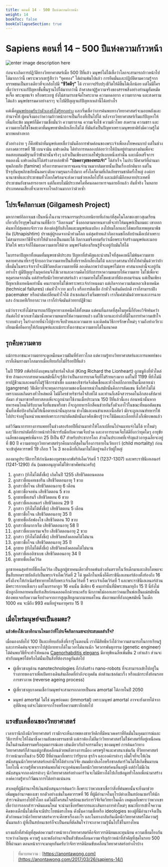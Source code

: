 ```yaml
---
title: ตอนที่ 14 - 500 ปีแห่งความก้าวหน้า 
weight: 14
bookToc: false
bookCollapseSection: true
---
```


Sapiens ตอนที่ 14 – 500 ปีแห่งความก้าวหน้า 
==

![enter image description here](https://anontawong.files.wordpress.com/2017/03/20170325_sapiens14.png?w=676)


ก่อนจะเกิดการปฏิวัติทางวิทยาศาสตร์เมื่อ 500 ปีที่แล้ว มนุษย์ไม่ได้เชื่อว่าโลกจะสามารถก้าวหน้าไปได้มากกว่านี้ เพราะพวกเขารู้สึกว่า “ยุคทอง” ได้ผ่านพ้นไปแล้ว การยึดมั่นและปฏิบัติตามความรู้จากบรรพชนเป็นทางเดียวที่จะกล้บไปมี **“ชีวิตดีๆ”** ได้ เราอาจปรับปรุงชีวิตให้ดีขึ้นได้เล็กน้อย แต่ไม่มีใครเชื่อว่าเราจะแก้ปัญหาขั้นพื้นฐานไปได้มากกว่านี้ ถ้าศาสดาผู้รู้ความจริงของสรรพสิ่งอย่างท่านมูฮัมหมัด ขงจื๊อ พระพุทธเจ้า หรือพระเยซู ยังไม่สามารถขจัดโรคระบาด ความอดอยาก ความยากจน และสงครามได้แล้ว มนุษย์ธรรมดาอย่างเราๆ จะไปมีปัญญาแก้ปัญหาเหล่านี้ได้อย่างไร

แต่เมื่อ[มนุษย์ยอมรับว่าตัวเองยังไม่รู้ทุกอย่าง](https://anontawong.com/2017/03/19/sapiens-13/) และเริ่มเชื่อว่าการค้นพบทางวิทยาศาสตร์จะมอบพลังและอำนาจให้ ผู้คนจึงมองว่าความก้าวหน้าอาจเป็นเรื่องที่เป็นไปได้ หลังจากวิทยาศาสตร์เริ่มแก้ปัญหาให้เห็นทีละข้อ มนุษย์ก็มีความเชื่อมั่นว่า ความยากจน ความเจ็บไข้ ความหิวโหย สงคราม ความชรา และความตายไม่ใช่โชคชะตาที่มนุษยชาติหลีกเลี่ยงไม่ได้ ที่มันยังเป็นปัญหาเพราะมนุษยชาติยังมีความรู้ไม่มากพอต่างหาก

ตัวอย่างง่าย ๆ ก็คือฟ้าผ่าที่มนุษย์เคยเชื่อว่ามันคือการฟาดค้อนของพระเจ้าเพื่อลงโทษคนบาป แต่ในช่วงกลางศตวรรษที่ 18 เบนจามิน แฟรงคลิน ได้ทำการทดลองปล่อยว่าวให้บินอยู่ท่ามกลางฝนเพื่อจะทดสอบสมมติฐานที่ว่าฟ้าผ่านั้นจริงๆ แล้วเป็นเพียงกระแสไฟรูปแบบหนึ่งเท่านั้น และเมื่อเสร็จการทดลองนี้ แฟรงคลินก็ได้สร้างสายล่อฟ้าที่ **“ปลดอาวุธของพระเจ้า”** ได้สำเร็จ ในประวัติศาตร์ที่ผ่านมา ทุพภิกขภัย (famine) หรือการขาดอาหารจนคนจำนวนมากล้มตายนั้นเป็นเรื่องปกติมาก แต่ในปัจจุบันทุพภิกขภัยนั้นลดระดับความรุนแรงไปมาก ครั้งใดก็ตามที่เกิดภัยธรรมชาติครั้งใหญ่ องค์กรนานาชาติและประชาชนทั่วโลกก็พร้อมจะส่งความช่วยเหลือไปให้ และแม้ยังมีอีกหลายประเทศที่ประชาชนยังขาดสารอาหาร แต่ก็แทบไม่มีประเทศใดที่คนอดอาหารจนตายอีกแล้ว อันที่จริง ในหลายประเทศคนเสี่ยงที่จะตายจากโรคอ้วนมากกว่าด้วยซ้ำ

## โปรเจ็คกิลกาเมช (Gilgamesh Project)

มหากาพย์กิลกาเมช เป็นหนึ่งในงานวรรณกรรมประเภทนิยายที่เก่าแก่ที่สุดในโลกของชาวสุเมเรียนเกี่ยวกับวีรบุรุษในตำนานที่ชื่อว่า “กิลกาเมช” ซึ่งออกตามหาหนทางที่จะทำให้มนุษย์เป็นอมตะ เขาออกค้นหาไปสุดขอบจักรวาล ต้องต่อสู้กับสิงโตและมนุษย์แมงป่อง ลงไปยมโลกและได้พบกับเทพอุตนาพิชทิม (Utnapishtim) ปราชญ์ผู้รอดจากน้ำท่วมโลก แต่สุดท้ายแล้วกิลกาเมชก็กลับบ้านมือเปล่าเพราะไม่สามารถหาวิธีที่จะทำให้ตัวเองเป็นอมตะได้ กิลกาเมชจึงยอมรับว่าเมื่อพระเจ้าสร้างมนุษย์และมอบชีวิตให้ พระเจ้าก็ได้มอบความตายให้ด้วย มนุษย์จึงต้องเรียนรู้ที่จะอยู่กับมันให้ได้

ในบรรดาปัญหาทั้งหมดที่มนุษยชาติประสบ ปัญหาที่สำคัญและน่าสนใจที่สุดคงหนีไม่พ้นความตาย หลายศาสนาที่เรารู้จักบอกว่าความตายเป็นสิ่งที่เราหลีกเลี่ยงไม่ได้ และบางศาสนาก็ยังให้คำมั่นด้วยว่าถ้าเชื่อมั่นในพระเจ้าเราก็จะมีชีวิตหลังความตายที่ดี ลองคิดภาพว่าถ้ามนุษย์ไม่ตาย ศาสนาเหล่านี้จะอยู่กันอย่างไร ผู้มีปัญญาในยุคก่อนจึงใช้เวลาและความคิดไปกับการหาความหมายให้ความตาย ไม่ใช่เพื่อจะหลุดรอดจากมัน แต่สำหรับนักวิทยาศาสตร์แล้ว ความตายไม่ใช่โชคชะตาที่ต้องยอมจำนน แต่เป็นเพียงปัญหาเชิงเทคนิคเท่านั้น คนเราตายไม่ใช่เพราะพระเจ้ากำหนดมา แต่เกิดจากความล้มเหลวเชิงเทคนิค (technical failures) เช่นหัวใจวาย มะเร็ง หรือการติดเชื้อ ถ้าหัวใจเต้นผิดปกติ เราก็สามารถฝัง pacemaker หรือผ่าตัดเปลี่ยนหัวใจได้ ถ้าเซลล์มะเร็งเริ่มขยายตัว เราก็แค่ฆ่ามันด้วยยาและการฉายแสง ถ้าแบคทีเรียอาละวาด เราก็กำจัดมันด้วยยาปฏิชีวนะ

แม้ว่าเราจะยังไม่สามารถแก้ปัญหาทางเทคนิคได้ทั้งหมด แต่คนที่ฉลาดที่สุดในยุคนี้ก็ยังคงวิจัยค้นคว้ากันต่อไป พวกเขาไม่มานั่งหาความหมายให้ความตายแล้ว แต่ใช้เวลาและกำลังที่มีในการทำความเข้าใจระบบต่างๆ ในร่างกายที่นำไปสู่การเจ็บป่วยและความตาย และคิดค้นวิธีการรักษาใหม่ๆ รวมถึงทำอวัยวะเทียมเพื่อยืดอายุให้กับมนุษย์และแม้กระทั่งเอาชนะความตายได้ในอนาคต

## รุกคืบความตาย

แม้การเอาชนะความตายจะดูเหมือนความฝันที่ยังยาวไกล แต่ความรู้ทางวิทยาศาสตร์และการแพทย์ของเราก็เดินทางมาไกลมากเมื่อเทียบกับไม่กี่ร้อยปีที่แล้ว

ในปี 1199 กษัตริย์อังกฤษนามริชาร์ดใจสิงห์ (King Richard the Lionheart) ถูกธนูยิงที่หัวไหล่ซ้าย ถ้ามองจากสายตาคนสมัยนี้ก็จะรู้สึกว่าเป็นอาการบาดเจ็บที่ไม่ร้ายแรงมาก แต่ในปี 1199 ที่ยังไม่มียาปฏิชีวนะและคนยังไม่รู้วิธีการฆ่าเชื้อ แผลของริชาร์ดจึงติดเชื้อและหัวไหล่ก็กลายเป็นเนื้อตายเน่า (gangrene) วิธีเดียวที่จะหยุดการลุกลามของเนื้อตายเน่าในสมัยนั้นคือการตัดแขน ซึ่งก็ทำไม่ได้เพราะแผลเกิดตรงหัวไหล่พอดี ไม่มีใครช่วยริชาร์ดใจสิงห์ได้ และท่านก็เสด็จสวรรคตในอีกสองสัปดาห์ถัดมา ส่วนยาชาหรือยาสลบเพิ่งจะถูกนำมาใช้งานเมื่อประมาณ 150 ปีที่แล้วนี้เอง ก่อนหน้านั้นหากทหารคนไหนได้รับบาดเจ็บที่แขนหรือขา ก็จะถูกทหารอีกสี่คนช่วยกันรั้งตัวเอาไว้ในขณะที่หมอตัดแขนนั้นทิ้งเพื่อป้องกันไม่ให้เนื้อตายเน่านั้นลุกลาม ช่างไม้และคนชำแหละเนื้อสัตว์ มักจะถูกเกณฑ์ทหารให้ไปประจำอยู่ในหน่วยแพทย์เพราะการผ่าตัดสมัยนั้นอาศัยเพียงรู้ว่าจะใช้มีดและเลื่อยยังไงก็เพียงพอแล้ว

แต่วิวัฒนาการทางการแพทย์ในช่วงสองร้อยปีที่ผ่านมาทำให้โลกเปลี่ยนไปจนแทบจำไม่ได้ ยาใหม่ๆ และวิธีการผ่าตัดที่ก้าวหน้าทำให้เรารับมือกับความเจ็บปวด และอาการบาดเจ็บได้ดียิ่งกว่ายุคใดๆ อายุขัยเฉลี่ยของมนุษย์เพิ่มจาก 25 ปีเป็น 67 สำหรับประชากรโลก ส่วนในประเทศที่เจริญแล้วอายุเฉลี่ยจะอยู่ที่ 80 ปี ความตายถูกวิทยาศาสตร์รุกคืบมากที่สุดในเรื่องการตายในวัยเยาว์ (child mortality) ก่อนจะเข้าสู่ศตวรรษที่ 19 เกือบ 1 ใน 3 ของเด็กที่เกิดมาไม่ได้อยู่จนถึงวัยผู้ใหญ่

ลองมาดูประวัติการให้กำเนิดของบุตรของกษัตริย์เอ็ดเวิร์ดที่ 1 (1237-1307) และพระราชินีเอเลนอร์ (1241-1290) กัน (ผมขออนุญาตไม่ใช้ราชาศัพท์นะครับ)

1. ลูกสาว (ยังไม่ได้ตั้งชื่อ) เกิดในปี 1255 เสียชีวิตตอนคลอด
2. ลูกสาวชื่อแคทเธอรีน เสียชีวิตตอนอายุ 1 ขวบ
3. ลูกสาวชื่อโจน เสียชีวิตตอนอายุ 6 เดือน
4. ลูกชาวชื่อจอห์น เสียชีวิตตอน 5 ขวบ
5. ลูกชายชื่อเฮนรี่ เสียชีวิตตอน 6 ขวบ
6. ลูกสาวชื่อเอเลนอร์ เสียชีวิตตอน 29 ปี
7. ลูกสาว (ยังไม่ได้ตั้งชื่อ) เสียชีวิตตอน 5 เดือน
8. ลูกชาวชื่อโจน เสียชีวิตตอนอายุ 35 ปี
9. ลูกชายชื่ออัลฟองโซ เสียชีวิตตอน 10 ขวบ
10. ลูกสาวชื่อมากาเร็ต เสียชีวิตตอนอายุ 58 ปี
11. ลูกสาวชื่อเบอเรนเจเรีย เสียชีวิตตอนอายุ 2 ขวบ
12. ลูกสาว (ยังไม่ได้ตั้งชื่อ) เสียชีวิตหลังคลอดได้ไม่นาน
13. ลูกชาวชื่อโจน เสียชีวิตตอนอายุ 35 ปี
14. ลูกชาย (ยังไม่ได้ตั้งชื่อ) เสียชีวิตหลังคลอดได้ไม่นาน
15. ลูกสาวชื่อเอลิซาเบธ เสียชีวิตตอนอายุ 34 ปี
16. ลูกชายชื่อเอ็ดเวิร์ด

ลูกชายคนสุดท้ายที่ชื่อเอ็ดเวิร์ด เป็นลูกผู้ชายคนเดียวที่รอดพ้นช่วงอันตรายในวัยเด็กมาและเติบโตพอจะขึ้นสืบทอดราชบัลลังก์เป็นพระเจ้าเอ็ดเวิร์ดที่ 2 ได้ พูดอีกในหนึ่งก็คือราชินีเอเลนอร์ต้องตั้งท้องถึง 16 ครั้งถึงจะให้กำเนิดรัชทายาทให้กับพระเจ้าเอ็ดเวิร์ดที่ 1 พระเจ้าเอ็ดเวิร์ดที่ 1 และพระราชินีเอเลนอร์ล้วนมีพระวรกายแข็งแรง แต่ในบรรดาลูก 16 คนนั้น มีเพียง 6 คนเท่านั้นที่มีพระชนมายุถึง 15 ปี นี่ยังไม่นับลูกอีกหลายคนที่แท้งเสียก่อนคลอดอีกด้วยนะครับ นึกภาพไม่ออกเลยว่าคนเป็นพ่อเป็นแม่สมัยนั้นต้องพบเจอกับความเจ็บปวดจากการสูญเสียลูกมากมายแค่ไหน ตัดภาพมาที่อังกฤษสมัยนี้ ในเด็ก 1000 คน จะมีถึง 993 คนที่อยู่จนอายุครบ 15 ปี

## เมื่อไหร่มนุษย์จะเป็นอมตะ?

**แล้วต้องใช้เวลาอีกนานไหมกว่าที่โปรเจ็คกิลกาเมชจะประสบผลสำเร็จ?**

เมื่อมองกลับไป 100 ปีและเทียบกับสิ่งที่เรารู้ในตอนนี้ เราก็มีสิทธิ์หวังได้ว่าความสามารถในการเรียนรู้และการคิดค้นจะพาเราไปสู่ปลายทางได้ในเวลาไม่นานนัก วิศวกรพันธุกรรม (genetic engineer) ได้ค้นพบวิธีที่จะทำให้หนอน  [Caenorhabditis elegans](https://en.wikipedia.org/wiki/Caenorhabditis_elegans)  มีอายุขัยเฉลี่ยเพิ่มขึ้น 2 เท่าแล้ว ส่วนจะทำกับมนุษย์ได้หรือไม่นั้นเป็นสิ่งที่ต้องรอดูกันต่อไป

- ผู้เชี่ยวชาญด้าน nanotechnologies ก็กำลังสร้าง nano-robots ที่จะสามารถเข้าไปอยู่ในร่างกายของเราเพื่อเปิดทางเดินส้นเลือดที่กำลังจะอุดตัน ต่อต้านเซลล์มะเร็ง หรือแม้กระทั่งย้อนรอยการชราภาพ (reverse ageing process) 

- ผู้เชี่ยวชาญบางคนเชื่อว่ามนุษย์จะสามารถกลายเป็นคน amortal ได้ภายในปี 2050

- มนุษย์ amortal ไม่ใช่ มนุษย์อมตะ (immortal) เพราะมนุษย์ amortal อาจจะยังตายได้จากอุบัติเหตุ แต่จะไม่ตายจากโรคหรือความชราอีกต่อไป

## แรงขับเคลื่อนของวิทยาศาสตร์

เวลาเรานึกถึงนักวิทยาศาสตร์ เรามักจะเห็นภาพของชายวัยดึกที่มีหนวดเคราที่ยึดมั่นในอุดมการณ์และวิธีการที่จะให้ได้มาซึ่งความลับของธรรมชาติ แต่เราต้องไม่ลืมว่าวิทยาศาสตร์ไม่ใช่ศาสตร์ที่อยู่เหนือคนอื่นในด้านศีลธรรมหรืออุดมการณ์เลย เช่นเดียวกับกิจกรรมอื่นๆ ของมนุษย์ การค้นคว้าทางวิทยาศาสตร์ก็ล้วนแต่ถูกขับเคลื่อนด้วยพลังทางการเมือง เศรษฐกิจและศาสนาเช่นกัน ที่วิทยาศาสตร์ก้าวหน้ามากในช่วง 500 ปีที่ผ่านมาก็เพราะว่ารัฐบาล ธุรกิจ และองค์กรต่างๆ เต็มใจที่จะให้เงินสนับสนุนนักวิทยาศาสตร์เหล่านี้ให้ได้ทำงานวิจัย สมมติกาลิเลโอหรือชาลส์ดาร์วินไม่ได้เกิดขึ้นมาบนโลกใบนี้ ความรู้ที่พวกเขาค้นพบก็น่าจะถูกค้นพบโดยนักวิทยาศาสตร์คนอื่นอยู่ดี แต่ถ้าไม่มีเงินสนับสนุนจากองค์กรต่างๆ นักวิทยาศาสตร์อย่างดาร์วินจะไม่มีทางได้ไปเก็บข้อมูลทั่วโลกเพื่อนำมาสร้างองค์ความรู้ทางวิวัฒนาการได้อย่างแน่นอน

สาเหตุที่ผู้มีอำนาจให้เงินสนับสนุนการค้นคว้า ก็เพราะว่าพวกเขาเชื่อว่าสิ่งที่ค้นพบนั้นจะยิ่งมาช่วยเพิ่มพูนอำนาจของเขา ยกตัวอย่างเช่นในศตวรรษที่ 16 ที่ผู้มีอำนาจในยุโรปต่างเป็นสปอนเซอร์ให้นักสำรวจเดินทางไปทั่วโลก แต่ไม่มีใครสนใจสปอนเซอร์การวิจัยจิตวิทยาในเด็ก เหตุผลก็เพราะว่าพวกเขาเชื่อว่าการออกสำรวจดินแดนใหม่ จะนำมาซึ่งทรัพยากรและเส้นทางการค้าใหม่ๆ ขณะที่การเข้าใจความคิดของเด็กนั้นไม่เห็นจะมีประโยชน์ตรงไหน 
ดังนั้นความเชื่อหรือ ideologies ของผู้ที่มีอำนาจจึงเป็นตัวกำหนดว่านักวิทยาศาสตร์ควรจะศึกษาเรื่องอะไร และในทางกลับกันเมื่อนักวิทยาศาสตร์ได้ความรู้นั้นมาแล้ว ผู้ที่เป็นสปอนเซอร์ก็จะเป็นคนที่ตัดสินใจว่าจะเอาความรู้นั้นไปใช้ในทางไหน

แรงผลักที่สำคัญที่สุดต่อความก้าวหน้าทางวิทยาศาสตร์คือจักรวรรดินิยมและทุนนิยม ความเชื่อมโยงกันระหว่างเงินทุน ความรู้ และพลังอำนาจเป็นตัวขับเคลื่อนความเจริญก้าวหน้าที่สำคัญที่สุดในรอบ 500 ปีที่ผ่านมา ตอนหน้าเราจะมาคุยกันครับว่าจักรวรรดินิยมขับเคลื่อนวิทยาศาสตร์อย่างไรบ้าง

> ที่มาบทความ : [https://anontawong.com](https://anontawong.com/2017/03/26/sapiens-14/)
